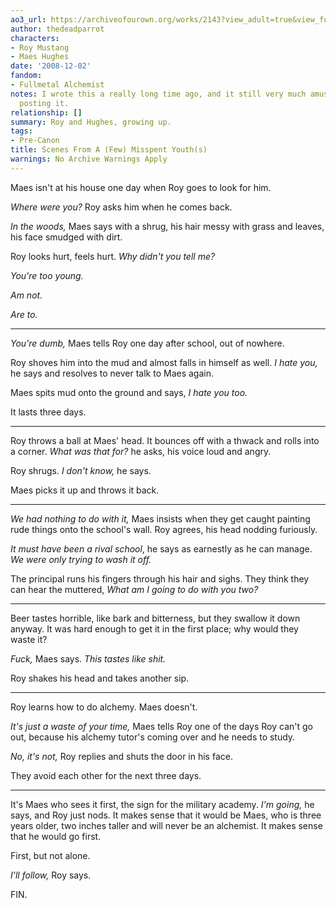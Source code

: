 ```yaml
---
ao3_url: https://archiveofourown.org/works/2143?view_adult=true&view_full_work=true
author: thedeadparrot
characters:
- Roy Mustang
- Maes Hughes
date: '2008-12-02'
fandom:
- Fullmetal Alchemist
notes: I wrote this a really long time ago, and it still very much amuses me, so I'm
  posting it.
relationship: []
summary: Roy and Hughes, growing up.
tags:
- Pre-Canon
title: Scenes From A (Few) Misspent Youth(s)
warnings: No Archive Warnings Apply
---
```


Maes isn't at his house one day when Roy goes to look for him.

*Where were you?* Roy asks him when he comes back.

*In the woods,* Maes says with a shrug, his hair messy with grass and leaves, his face smudged with dirt.

Roy looks hurt, feels hurt. *Why didn't you tell me?*


*You're too young.*



*Am not.*



*Are to.*




---

*You're dumb,* Maes tells Roy one day after school, out of nowhere.

Roy shoves him into the mud and almost falls in himself as well. *I hate you,* he says and resolves to never talk to Maes again.

Maes spits mud onto the ground and says, *I hate you too.*

It lasts three days.



---

Roy throws a ball at Maes' head. It bounces off with a thwack and rolls into a corner. *What was that for?* he asks, his voice loud and angry.

Roy shrugs. *I don't know,* he says.

Maes picks it up and throws it back.



---

*We had nothing to do with it,* Maes insists when they get caught painting rude things onto the school's wall. Roy agrees, his head nodding furiously.

*It must have been a rival school*, he says as earnestly as he can manage. *We were only trying to wash it off.*

The principal runs his fingers through his hair and sighs. They think they can hear the muttered, *What am I going to do with you two?*



---

Beer tastes horrible, like bark and bitterness, but they swallow it down anyway. It was hard enough to get it in the first place; why would they waste it?

*Fuck,* Maes says. *This tastes like shit.*

Roy shakes his head and takes another sip.



---

Roy learns how to do alchemy. Maes doesn't.

*It's just a waste of your time,* Maes tells Roy one of the days Roy can't go out, because his alchemy tutor's coming over and he needs to study.

*No, it's not,* Roy replies and shuts the door in his face.

They avoid each other for the next three days.



---

It's Maes who sees it first, the sign for the military academy. *I'm going,* he says, and Roy just nods. It makes sense that it would be Maes, who is three years older, two inches taller and will never be an alchemist. It makes sense that he would go first.

First, but not alone.

*I'll follow,* Roy says.

FIN.